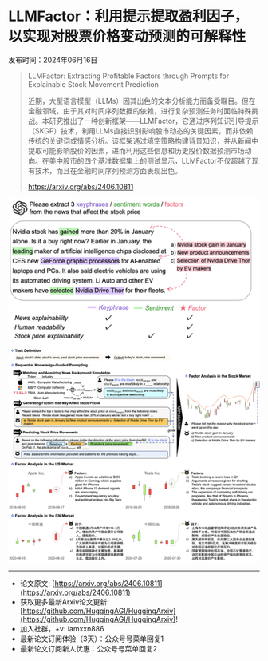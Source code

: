 # LLMFactor：利用提示提取盈利因子，以实现对股票价格变动预测的可解释性
发布时间：2024年06月16日


> LLMFactor: Extracting Profitable Factors through Prompts for Explainable Stock Movement Prediction
>
> 近期，大型语言模型（LLMs）因其出色的文本分析能力而备受瞩目。但在金融领域，由于其对时间序列数据的依赖，进行复杂预测任务时面临特殊挑战。本研究推出了一种创新框架——LLMFactor，它通过序列知识引导提示（SKGP）技术，利用LLMs直接识别影响股市动态的关键因素，而非依赖传统的关键词或情感分析。该框架通过填空策略构建背景知识，并从新闻中提取可能影响股价的因素，进而利用这些信息和历史股价数据预测市场动向。在美中股市的四个基准数据集上的测试显示，LLMFactor不仅超越了现有技术，而且在金融时间序列预测方面表现出色。
>
> https://arxiv.org/abs/2406.10811

![](https://raw.githubusercontent.com/HuggingAGI/HuggingArxiv/main/paper_images/2406.10811/outline.jpg)
![](https://raw.githubusercontent.com/HuggingAGI/HuggingArxiv/main/paper_images/2406.10811/overall.jpg)
![](https://raw.githubusercontent.com/HuggingAGI/HuggingArxiv/main/paper_images/2406.10811/casestudy.jpg)

<hr />

- 论文原文: [https://arxiv.org/abs/2406.10811](https://arxiv.org/abs/2406.10811)
- 获取更多最新Arxiv论文更新: [https://github.com/HuggingAGI/HuggingArxiv](https://github.com/HuggingAGI/HuggingArxiv)!
- 加入社群，+v: iamxxn886
- 最新论文订阅体验（3天）：公众号号菜单回复1
- 最新论文订阅新人优惠：公众号号菜单回复2